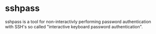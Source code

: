 # sshpass
sshpass is a tool for non-interactivly performing password authentication with SSH's so called "interactive keyboard password authentication".
